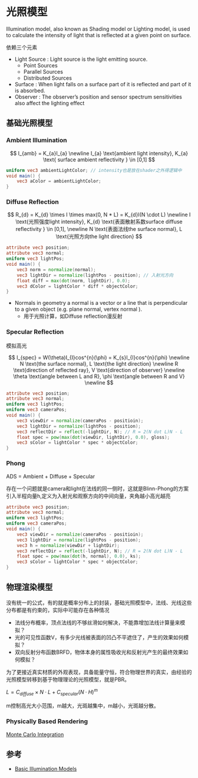 # 光照模型

Illumination model, also known as Shading model or Lighting model, is used to calculate the intensity of light that is reflected at a given point on surface.

依赖三个元素
- Light Source : Light source is the light emitting source. 
    - Point Sources
    - Parallel Sources
    - Distributed Sources
- Surface : When light falls on a surface part of it is reflected and part of it is absorbed. 
- Observer : The observer’s position and sensor spectrum sensitivities also affect the lighting effect

## 基础光照模型

### Ambient Illumination

$$
I_{amb} = K_{a}I_{a} \newline
I_{a} \text{ambient light intensity}, K_{a} \text{ surface ambient reflectivity } \in [0,1]
$$

```glsl
uniform vec3 ambientLightColor; // intensity也是放在shader之外得逻辑中
void main() {
    vec3 aColor = ambientLightColor;
}
```

### Diffuse Reflection

$$
R_{d} = K_{d} \times I \times max(0, N * L) = K_{d}I(N \cdot L) \newline
I \text{光照强度light intensity}, K_{d} \text{表面散射系数surface diffuse reflectivity } \in [0,1], \newline
N \text{表面法线the surface normal}, L \text{光照方向the light direction}
$$

```glsl
attribute vec3 position;
attribute vec3 normal;
uniform vec3 lightPos;
void main() {
    vec3 norm = normalize(normal);
    vec3 lightDir = normalize(lightPos - position); // 入射光方向
    float diff = max(dot(norm, lightDir), 0.0);     
    vec3 dColor = lightColor * diff * objectColor;
}
```

- Normals in geometry a normal is a vector or a line that is perpendicular to a given object (e.g. plane normal, vertex normal ).
    - 用于光照计算，如Diffuse reflection漫反射

### Specular Reflection

模拟高光

$$
I_{spec} = W(\theta)I_{I}cos^{n}(\phi) = K_{s}I_{I}cos^{n}(\phi) \newline
N \text{the surface normal}, L \text{the light direction} \newline
R \text{direction of reflected ray}, V \text{direction of observer} \newline
\theta \text{angle between L and R}, \phi \text{angle between R and V} \newline
$$

```glsl
attribute vec3 position;
attribute vec3 normal;
uniform vec3 lightPos;
uniform vec3 cameraPos;
void main() {
    vec3 viewDir = normalize(cameraPos - positioin);
    vec3 lightDir = normalize(lightPos - position);
    vec3 reflectDir = reflect(-lightDir, N); // R = 2(N dot L)N - L
    float spec = pow(max(dot(viewDir, lightDir), 0.0), gloss);
    vec3 sColor = lightColor * spec * objectColor;
}
```

### Phong

ADS = Ambient + Diffuse + Specular

存在一个问题就是camera和light在法线的同一侧时，这就是Blinn-Phong的方案
引入半程向量h,定义为入射光和观察方向的中间向量，夹角越小高光越亮

```glsl
attribute vec3 position;
attribute vec3 normal;
uniform vec3 lightPos;
uniform vec3 cameraPos;
void main() {
    vec3 viewDir = normalize(cameraPos - positioin);
    vec3 lightDir = normalize(lightPos - position);
    vec3 h = normalize(viewDir + lightDir);
    vec3 reflectDir = reflect(-lightDir, N); // R = 2(N dot L)N - L
    float spec = pow(max(dot(h, normal), 0.0), ks);
    vec3 sColor = lightColor * spec * objectColor;
}
```

## 物理渲染模型

没有统一的公式，有的就是概率分布上的封装，基础光照模型中，法线、光线这些分布都是有约束的，实际中可能存在各种情况
- 法线分布概率，顶点法线的不够丝滑如何解决，不能靠增加法线计算量来模拟？
- 光的可见性函数V，有多少光线被表面的凹凸不平遮住了，产生的效果如何模拟？
- 双向反射分布函数BRFD，物体本身的属性吸收光和反射光产生的最终效果如何模拟？

为了更接近真实材质的外观表现，具备能量守恒，符合物理世界的真实，由经验的光照模型转移到基于物理理论的光照模型，就是PBR。

$L = C_{diffuse} \times N \cdot L + C_{specular}(N \cdot H)^{m}$

m控制高光大小范围，m越大，光斑越集中，m越小，光斑越分散。

### Physically Based Rendering

[Monte Carlo Integration](https://64.github.io/monte-carlo/)


## 参考

- [Basic Illumination Models](https://www.geeksforgeeks.org/basic-illumination-models/)